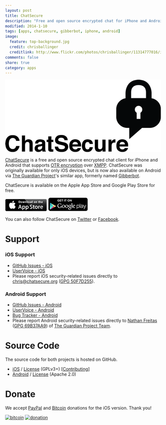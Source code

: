 ```yaml
---
layout: post
title: ChatSecure
description: "Free and open source encrypted chat for iPhone and Android."
modified: 2014-1-10
tags: [apps, chatsecure, gibberbot, iphone, android]
image:
  feature: top-background.jpg
  credit: chrisballinger
  creditlink: http://www.flickr.com/photos/chrisballinger/11314777016/in/set-72157638559926193
comments: false
share: true
category: apps
---
```


![ChatSecure Logo](/images/chatsecure-banner.png)

[ChatSecure](https://chatsecure.org) is a free and open source encrypted chat client for iPhone and Android that supports [OTR encryption](https://en.wikipedia.org/wiki/Off-the-Record_Messaging) over [XMPP](https://en.wikipedia.org/wiki/Xmpp). ChatSecure was originally available for only iOS devices, but is now also available on Android via [The Guardian Project](https://guardianproject.info)'s similar app, formerly named [Gibberbot](https://guardianproject.info/apps/chatsecure/).

ChatSecure is available on the Apple App Store and Google Play Store for free.

[![ChatSecure for iPhone](/images/appstore.png)](https://itunes.apple.com/us/app/chatsecure/id464200063)
[![ChatSecure for Android](/images/playstore.png)](https://play.google.com/store/apps/details?id=info.guardianproject.otr.app.im&hl=en)

You can also follow ChatSecure on [Twitter](https://twitter.com/ChatSecure) or [Facebook](https://www.facebook.com/chatsecure).

# Support

### iOS Support

* [GitHub Issues - iOS](https://github.com/chrisballinger/Off-the-Record-iOS/issues)
* [UserVoice - iOS](https://chatsecure.uservoice.com/forums/193939-chatsecure-ios)
* Please report iOS security-related issues directly to [chris@chatsecure.org](mailto:chris@chatsecure.org) ([GPG 50F7D255](https://chatsecure.org/assets/pubkeys/50F7D255.asc)).

### Android Support

* [GitHub Issues - Android](https://github.com/guardianproject/ChatSecureAndroid/issues)
* [UserVoice - Android](https://chatsecure.uservoice.com/forums/229504-chatsecure-android)
* [Bug Tracker - Android](https://dev.guardianproject.info/projects/gibberbot)
* Please report Android security-related issues directly to [Nathan Freitas](mailto:nathan@guardianproject.info) ([GPG 69B37AA9](https://chatsecure.org/assets/pubkeys/69B37AA9.asc)) of [The Guardian Project Team](https://guardianproject.info/home/team/). 


# Source Code

The source code for both projects is hosted on GitHub.

* [iOS](https://github.com/chrisballinger/Off-the-Record-iOS) / [License](https://github.com/chrisballinger/Off-the-Record-iOS/blob/master/LICENSE) (GPLv3+) [[Contributing](https://github.com/chrisballinger/Off-the-Record-iOS/blob/master/CONTRIBUTING.md)]
* [Android](https://github.com/guardianproject/ChatSecureAndroid) / [License](https://github.com/guardianproject/ChatSecureAndroid/blob/master/LICENSE) (Apache 2.0)

# Donate

We accept [PayPal](https://www.paypal.com/cgi-bin/webscr?cmd=_s-xclick&hosted_button_id=XRBHJ9AX5VWNA) and [Bitcoin](https://coinbase.com/checkouts/1cf35f00d722205726f50b940786c413) donations for the iOS version. Thank you!

[![bitcoin](https://chatsecure.org/images/bitcoin_donate.png)](https://coinbase.com/checkouts/1cf35f00d722205726f50b940786c413) [![donation](https://chatsecure.org/images/paypal_donate.png)](https://www.paypal.com/cgi-bin/webscr?cmd=_s-xclick&hosted_button_id=XRBHJ9AX5VWNA) 